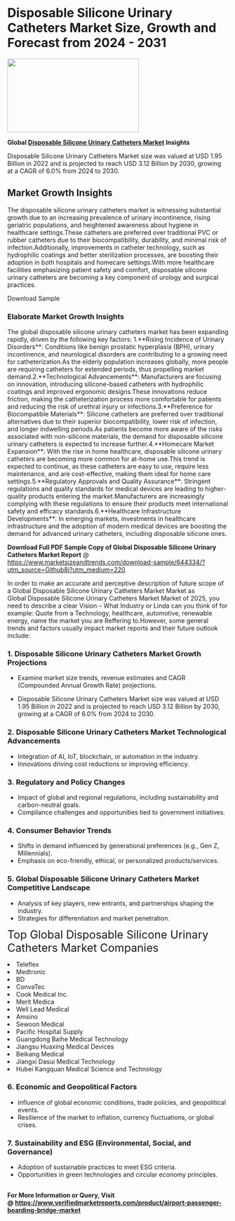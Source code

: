 <H1>Disposable Silicone Urinary Catheters Market Size, Growth and Forecast from 2024 - 2031</H1><img class="aligncenter size-medium wp-image-584254" src="https://thirdeyenews.in/wp-content/uploads/2024/09/Global-Market-Research-300x168.jpeg" alt="" width="300" height="168" /><p><strong>Global&nbsp;<a href="https://www.marketsizeandtrends.com/download-sample/644334/?utm_source=Github8j?utm_medium=220">Disposable Silicone Urinary Catheters Market</a> Insights</strong></p><p>Disposable Silicone Urinary Catheters Market size was valued at USD 1.95 Billion in 2022 and is projected to reach USD 3.12 Billion by 2030, growing at a CAGR of 6.0% from 2024 to 2030.</p><p><h2>Market Growth Insights</h2> The disposable silicone urinary catheters market is witnessing substantial growth due to an increasing prevalence of urinary incontinence, rising geriatric populations, and heightened awareness about hygiene in healthcare settings.These catheters are preferred over traditional PVC or rubber catheters due to their biocompatibility, durability, and minimal risk of infection.Additionally, improvements in catheter technology, such as hydrophilic coatings and better sterilization processes, are boosting their adoption in both hospitals and homecare settings.With more healthcare facilities emphasizing patient safety and comfort, disposable silicone urinary catheters are becoming a key component of urology and surgical practices.<p>Download Sample</p> <h3>Elaborate Market Growth Insights</h3> The global disposable silicone urinary catheters market has been expanding rapidly, driven by the following key factors: 1.**Rising Incidence of Urinary Disorders**: Conditions like benign prostatic hyperplasia (BPH), urinary incontinence, and neurological disorders are contributing to a growing need for catheterization.As the elderly population increases globally, more people are requiring catheters for extended periods, thus propelling market demand.2.**Technological Advancements**: Manufacturers are focusing on innovation, introducing silicone-based catheters with hydrophilic coatings and improved ergonomic designs.These innovations reduce friction, making the catheterization process more comfortable for patients and reducing the risk of urethral injury or infections.3.**Preference for Biocompatible Materials**: Silicone catheters are preferred over traditional alternatives due to their superior biocompatibility, lower risk of infection, and longer indwelling periods.As patients become more aware of the risks associated with non-silicone materials, the demand for disposable silicone urinary catheters is expected to increase further.4.**Homecare Market Expansion**: With the rise in home healthcare, disposable silicone urinary catheters are becoming more common for at-home use.This trend is expected to continue, as these catheters are easy to use, require less maintenance, and are cost-effective, making them ideal for home care settings.5.**Regulatory Approvals and Quality Assurance**: Stringent regulations and quality standards for medical devices are leading to higher-quality products entering the market.Manufacturers are increasingly complying with these regulations to ensure their products meet international safety and efficacy standards.6.**Healthcare Infrastructure Developments**: In emerging markets, investments in healthcare infrastructure and the adoption of modern medical devices are boosting the demand for advanced urinary catheters, including disposable silicone ones.<p></p><p><span class=""><strong>Download Full PDF Sample Copy of Global Disposable Silicone Urinary Catheters Market Report</strong> @ <a href="https://www.marketsizeandtrends.com/download-sample/644334/?utm_source=Github8j?utm_medium=220" target="_blank">https://www.marketsizeandtrends.com/download-sample/644334/?utm_source=Github8j?utm_medium=220</a></span></p><p>In order to make an accurate and perceptive description of future scope of a Global&nbsp;Disposable Silicone Urinary Catheters Market Market as Global&nbsp;Disposable Silicone Urinary Catheters Market Market of 2025, you need to describe a clear Vision &ndash; What Industry or Linda can you think of for example: Quote from a Technology, healthcare, automotive, renewable energy, name the market you are Reffering to.However, some general trends and factors usually impact market reports and their future outlook include:</p><h3>1.&nbsp;<strong>Disposable Silicone Urinary Catheters Market Growth Projections</strong></h3><ul><li>Examine market size trends, revenue estimates and CAGR (Compounded Annual Growth Rate) projections.</li><li><p>Disposable Silicone Urinary Catheters Market size was valued at USD 1.95 Billion in 2022 and is projected to reach USD 3.12 Billion by 2030, growing at a CAGR of 6.0% from 2024 to 2030.</p></li></ul><h3>2.&nbsp;<strong>Disposable Silicone Urinary Catheters Market Technological Advancements</strong></h3><ul><li>Integration of AI, IoT, blockchain, or automation in the industry.</li><li>Innovations driving cost reductions or improving efficiency.</li></ul><h3>3.&nbsp;<strong>Regulatory and Policy Changes</strong></h3><ul><li>Impact of global and regional regulations, including sustainability and carbon-neutral goals.</li><li>Compliance challenges and opportunities tied to government initiatives.</li></ul><h3>4.&nbsp;<strong>Consumer Behavior Trends</strong></h3><ul><li>Shifts in demand influenced by generational preferences (e.g., Gen Z, Millennials).</li><li>Emphasis on eco-friendly, ethical, or personalized products/services.</li></ul><h3>5.&nbsp;<strong>Global Disposable Silicone Urinary Catheters Market Competitive Landscape</strong></h3><ul><li>Analysis of key players, new entrants, and partnerships shaping the industry.</li><li>Strategies for differentiation and market penetration.</li></ul><p data-pm-slice="1 1 []"><span style="color: inherit; font-family: inherit; font-size: 25px;">Top Global Disposable Silicone Urinary Catheters Market Companies</span></p><div class="" data-test-id=""><p><li>Teleflex</li><li> Medtronic</li><li> BD</li><li> ConvaTec</li><li> Cook Medical Inc.</li><li> Merit Medica</li><li> Well Lead Medical</li><li> Amsino</li><li> Sewoon Medical</li><li> Pacific Hospital Supply</li><li> Guangdong Baihe Medical Technology</li><li> Jiangsu Huaxing Medical Devices</li><li> Beikang Medical</li><li> Jiangxi Dasui Medical Technology</li><li> Hubei Kangquan Medical Science and Technology</li></p></div><h3>6.&nbsp;<strong>Economic and Geopolitical Factors</strong></h3><ul><li>Influence of global economic conditions, trade policies, and geopolitical events.</li><li>Resilience of the market to inflation, currency fluctuations, or global crises.</li></ul><h3>7.&nbsp;<strong>Sustainability and ESG (Environmental, Social, and Governance)</strong></h3><ul><li>Adoption of sustainable practices to meet ESG criteria.</li><li>Opportunities in green technologies and circular economy principles.</li></ul><h2><strong style="font-size: 14px;">For More Information or Query, Visit @&nbsp;</strong><a style="background-color: #ffffff; font-size: 14px;" href="https://www.marketsizeandtrends.com/report/disposable-silicone-urinary-catheters-market/" target="_blank">https://www.verifiedmarketreports.com/product/airport-passenger-boarding-bridge-market</a></h2>